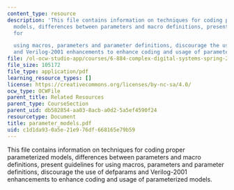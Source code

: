 ```yaml
---
content_type: resource
description: 'This file contains information on techniques for coding proper parameterized
  models, differences between parameters and macro definitions, present guidelines
  for

  using macros, parameters and parameter definitions, discourage the use of defparams
  and Verilog-2001 enhancements to enhance coding and usage of parameterized models.'
file: /ol-ocw-studio-app/courses/6-884-complex-digital-systems-spring-2005/c1d1da930a5e21e976df668165e79b59_parameter_models.pdf
file_size: 105172
file_type: application/pdf
learning_resource_types: []
license: https://creativecommons.org/licenses/by-nc-sa/4.0/
ocw_type: OCWFile
parent_title: Related Resources
parent_type: CourseSection
parent_uid: db582854-aa03-8acb-a0d2-5a5ef4590f24
resourcetype: Document
title: parameter_models.pdf
uid: c1d1da93-0a5e-21e9-76df-668165e79b59
---
```

This file contains information on techniques for coding proper parameterized models, differences between parameters and macro definitions, present guidelines for
using macros, parameters and parameter definitions, discourage the use of defparams and Verilog-2001 enhancements to enhance coding and usage of parameterized models.